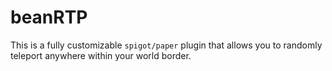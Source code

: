 # beanRTP

This is a fully customizable `spigot/paper` plugin that allows you to randomly teleport anywhere within your world border.
